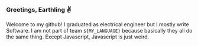 ### Greetings, Earthling :v:
Welcome to my github! I graduated as electrical engineer but I mostly
write Software. I am not part of team `${MY_LANGUAGE}` because basically
they all do the same thing. Except Javascript, Javascript is just weird.

